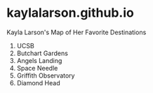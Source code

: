 # kaylalarson.github.io
Kayla Larson's Map of Her Favorite Destinations
1) UCSB
2) Butchart Gardens
3) Angels Landing
4) Space Needle
5) Griffith Observatory
6) Diamond Head
